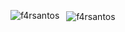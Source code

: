 

<p>&nbsp;
  <img align="left" src="https://github-readme-stats.vercel.app/api?username=f4rsantos&show_icons=true&theme=tokyonight&locale=en" alt="f4rsantos" />
  <img align="center" src="https://github-readme-stats.vercel.app/api/top-langs?username=f4rsantos&show_icons=true&theme=tokyonight&locale=en&layout=compact" alt="f4rsantos" />
</p>
<!--
**f4rsantos/f4rsantos** is a ✨ _special_ ✨ repository because its `README.md` (this file) appears on your GitHub profile.

Here are some ideas to get you started:

- 🔭 I’m currently working on ...
- 🌱 I’m currently learning ...
- 👯 I’m looking to collaborate on ...
- 🤔 I’m looking for help with ...
- 💬 Ask me about ...
- 📫 How to reach me: ...
- 😄 Pronouns: ...
- ⚡ Fun fact: ...
-->
